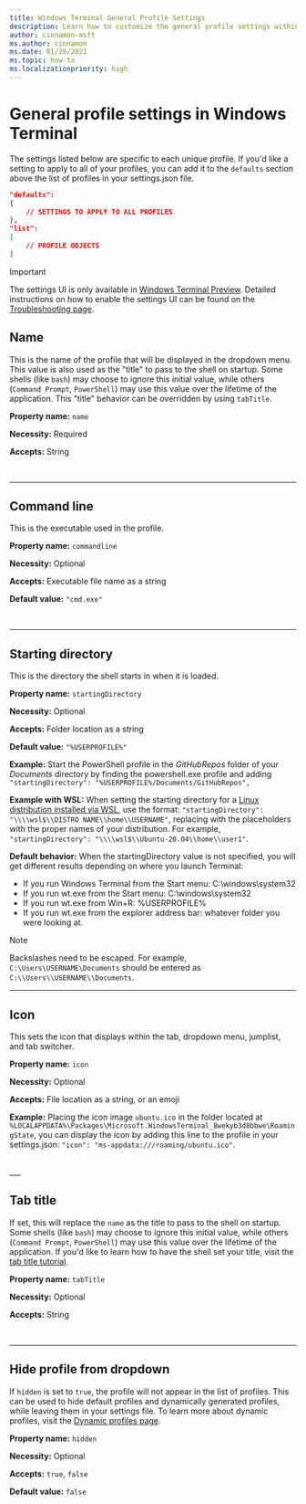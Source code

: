 ```yaml
---
title: Windows Terminal General Profile Settings
description: Learn how to customize the general profile settings within Windows Terminal.
author: cinnamon-msft
ms.author: cinnamon
ms.date: 01/28/2021
ms.topic: how-to
ms.localizationpriority: high
---
```


# General profile settings in Windows Terminal

The settings listed below are specific to each unique profile. If you'd like a setting to apply to all of your profiles, you can add it to the `defaults` section above the list of profiles in your settings.json file.

```json
"defaults":
{
    // SETTINGS TO APPLY TO ALL PROFILES
},
"list":
[
    // PROFILE OBJECTS
]
```

> [!IMPORTANT]
> The settings UI is only available in [Windows Terminal Preview](https://aka.ms/terminal-preview). Detailed instructions on how to enable the settings UI can be found on the [Troubleshooting page](./../troubleshooting.md#open-the-settings-ui).

## Name

This is the name of the profile that will be displayed in the dropdown menu. This value is also used as the "title" to pass to the shell on startup. Some shells (like `bash`) may choose to ignore this initial value, while others (`Command Prompt`, `PowerShell`) may use this value over the lifetime of the application. This "title" behavior can be overridden by using `tabTitle`.

**Property name:** `name`

**Necessity:** Required

**Accepts:** String

<br />

___

## Command line

This is the executable used in the profile.

**Property name:** `commandline`

**Necessity:** Optional

**Accepts:** Executable file name as a string

**Default value:** `"cmd.exe"`

<br />

___

## Starting directory

This is the directory the shell starts in when it is loaded.

**Property name:** `startingDirectory`

**Necessity:** Optional

**Accepts:** Folder location as a string

**Default value:** `"%USERPROFILE%"`

**Example:** Start the PowerShell profile in the *GitHubRepos* folder of your *Documents* directory by finding the powershell.exe profile and adding `"startingDirectory": "%USERPROFILE%/Documents/GitHubRepos",`

**Example with WSL:** When setting the starting directory for a [Linux distribution installed via WSL](https://docs.microsoft.com/windows/wsl/install-win10), use the format: `"startingDirectory": "\\\\wsl$\\DISTRO NAME\\home\\USERNAME"`, replacing with the placeholders with the proper names of your distribution. For example, `"startingDirectory": "\\\\wsl$\\Ubuntu-20.04\\home\\user1"`.

**Default behavior:** When the startingDirectory value is not specified, you will get different results depending on where you launch Terminal:
- If you run Windows Terminal from the Start menu: C:\windows\system32
- If you run wt.exe from the Start menu: C:\windows\system32
- If you run wt.exe from Win+R: %USERPROFILE%
- If you run wt.exe from the explorer address bar: whatever folder you were looking at.

> [!NOTE]
> Backslashes need to be escaped. For example, `C:\Users\USERNAME\Documents` should be entered as `C:\\Users\\USERNAME\\Documents`.

___

## Icon

This sets the icon that displays within the tab, dropdown menu, jumplist, and tab switcher.

**Property name:** `icon`

**Necessity:** Optional

**Accepts:** File location as a string, or an emoji

**Example:**  Placing the icon image `ubuntu.ico` in the folder located at `%LOCALAPPDATA%\Packages\Microsoft.WindowsTerminal_8wekyb3d8bbwe\RoamingState`, you can display the icon by adding this line to the profile in your settings.json: `"icon": "ms-appdata:///roaming/ubuntu.ico"`.

<br>
___

## Tab title

If set, this will replace the `name` as the title to pass to the shell on startup. Some shells (like `bash`) may choose to ignore this initial value, while others (`Command Prompt`, `PowerShell`) may use this value over the lifetime of the application. If you'd like to learn how to have the shell set your title, visit the [tab title tutorial](./../tutorials/tab-title.md).

**Property name:** `tabTitle`

**Necessity:** Optional

**Accepts:** String

<br />

___

## Hide profile from dropdown

If `hidden` is set to `true`, the profile will not appear in the list of profiles. This can be used to hide default profiles and dynamically generated profiles, while leaving them in your settings file. To learn more about dynamic profiles, visit the [Dynamic profiles page](./../dynamic-profiles.md).

**Property name:** `hidden`

**Necessity:** Optional

**Accepts:** `true`, `false`

**Default value:** `false`
